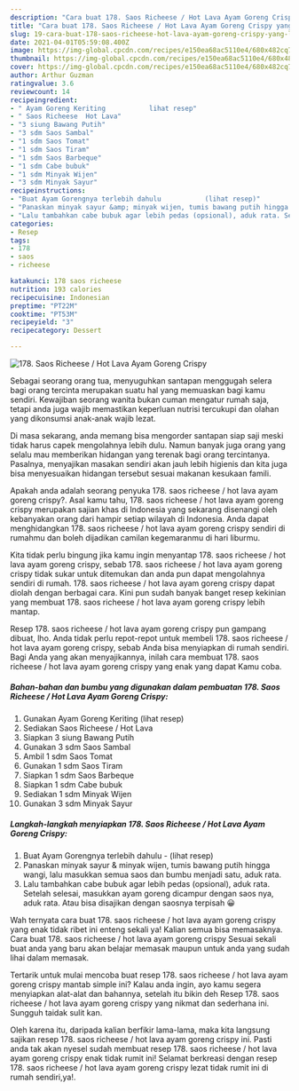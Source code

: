 ```yaml
---
description: "Cara buat 178. Saos Richeese / Hot Lava Ayam Goreng Crispy yang lezat Untuk Jualan"
title: "Cara buat 178. Saos Richeese / Hot Lava Ayam Goreng Crispy yang lezat Untuk Jualan"
slug: 19-cara-buat-178-saos-richeese-hot-lava-ayam-goreng-crispy-yang-lezat-untuk-jualan
date: 2021-04-01T05:59:08.400Z
image: https://img-global.cpcdn.com/recipes/e150ea68ac5110e4/680x482cq70/178-saos-richeese-hot-lava-ayam-goreng-crispy-foto-resep-utama.jpg
thumbnail: https://img-global.cpcdn.com/recipes/e150ea68ac5110e4/680x482cq70/178-saos-richeese-hot-lava-ayam-goreng-crispy-foto-resep-utama.jpg
cover: https://img-global.cpcdn.com/recipes/e150ea68ac5110e4/680x482cq70/178-saos-richeese-hot-lava-ayam-goreng-crispy-foto-resep-utama.jpg
author: Arthur Guzman
ratingvalue: 3.6
reviewcount: 14
recipeingredient:
- " Ayam Goreng Keriting           lihat resep"
- " Saos Richeese  Hot Lava"
- "3 siung Bawang Putih"
- "3 sdm Saos Sambal"
- "1 sdm Saos Tomat"
- "1 sdm Saos Tiram"
- "1 sdm Saos Barbeque"
- "1 sdm Cabe bubuk"
- "1 sdm Minyak Wijen"
- "3 sdm Minyak Sayur"
recipeinstructions:
- "Buat Ayam Gorengnya terlebih dahulu           (lihat resep)"
- "Panaskan minyak sayur &amp; minyak wijen, tumis bawang putih hingga wangi, lalu masukkan semua saos dan bumbu menjadi satu, aduk rata."
- "Lalu tambahkan cabe bubuk agar lebih pedas (opsional), aduk rata. Setelah selesai, masukkan ayam goreng dicampur dengan saos nya, aduk rata. Atau bisa disajikan dengan saosnya terpisah 😀"
categories:
- Resep
tags:
- 178
- saos
- richeese

katakunci: 178 saos richeese 
nutrition: 193 calories
recipecuisine: Indonesian
preptime: "PT22M"
cooktime: "PT53M"
recipeyield: "3"
recipecategory: Dessert

---
```



![178. Saos Richeese / Hot Lava Ayam Goreng Crispy](https://img-global.cpcdn.com/recipes/e150ea68ac5110e4/680x482cq70/178-saos-richeese-hot-lava-ayam-goreng-crispy-foto-resep-utama.jpg)

Sebagai seorang orang tua, menyuguhkan santapan menggugah selera bagi orang tercinta merupakan suatu hal yang memuaskan bagi kamu sendiri. Kewajiban seorang  wanita bukan cuman mengatur rumah saja, tetapi anda juga wajib memastikan keperluan nutrisi tercukupi dan olahan yang dikonsumsi anak-anak wajib lezat.

Di masa  sekarang, anda memang bisa mengorder santapan siap saji meski tidak harus capek mengolahnya lebih dulu. Namun banyak juga orang yang selalu mau memberikan hidangan yang terenak bagi orang tercintanya. Pasalnya, menyajikan masakan sendiri akan jauh lebih higienis dan kita juga bisa menyesuaikan hidangan tersebut sesuai makanan kesukaan famili. 



Apakah anda adalah seorang penyuka 178. saos richeese / hot lava ayam goreng crispy?. Asal kamu tahu, 178. saos richeese / hot lava ayam goreng crispy merupakan sajian khas di Indonesia yang sekarang disenangi oleh kebanyakan orang dari hampir setiap wilayah di Indonesia. Anda dapat menghidangkan 178. saos richeese / hot lava ayam goreng crispy sendiri di rumahmu dan boleh dijadikan camilan kegemaranmu di hari liburmu.

Kita tidak perlu bingung jika kamu ingin menyantap 178. saos richeese / hot lava ayam goreng crispy, sebab 178. saos richeese / hot lava ayam goreng crispy tidak sukar untuk ditemukan dan anda pun dapat mengolahnya sendiri di rumah. 178. saos richeese / hot lava ayam goreng crispy dapat diolah dengan berbagai cara. Kini pun sudah banyak banget resep kekinian yang membuat 178. saos richeese / hot lava ayam goreng crispy lebih mantap.

Resep 178. saos richeese / hot lava ayam goreng crispy pun gampang dibuat, lho. Anda tidak perlu repot-repot untuk membeli 178. saos richeese / hot lava ayam goreng crispy, sebab Anda bisa menyiapkan di rumah sendiri. Bagi Anda yang akan menyajikannya, inilah cara membuat 178. saos richeese / hot lava ayam goreng crispy yang enak yang dapat Kamu coba.

<!--inarticleads1-->

##### Bahan-bahan dan bumbu yang digunakan dalam pembuatan 178. Saos Richeese / Hot Lava Ayam Goreng Crispy:

1. Gunakan  Ayam Goreng Keriting           (lihat resep)
1. Sediakan  Saos Richeese / Hot Lava
1. Siapkan 3 siung Bawang Putih
1. Gunakan 3 sdm Saos Sambal
1. Ambil 1 sdm Saos Tomat
1. Gunakan 1 sdm Saos Tiram
1. Siapkan 1 sdm Saos Barbeque
1. Siapkan 1 sdm Cabe bubuk
1. Sediakan 1 sdm Minyak Wijen
1. Gunakan 3 sdm Minyak Sayur




<!--inarticleads2-->

##### Langkah-langkah menyiapkan 178. Saos Richeese / Hot Lava Ayam Goreng Crispy:

1. Buat Ayam Gorengnya terlebih dahulu -           (lihat resep)
1. Panaskan minyak sayur &amp; minyak wijen, tumis bawang putih hingga wangi, lalu masukkan semua saos dan bumbu menjadi satu, aduk rata.
1. Lalu tambahkan cabe bubuk agar lebih pedas (opsional), aduk rata. Setelah selesai, masukkan ayam goreng dicampur dengan saos nya, aduk rata. Atau bisa disajikan dengan saosnya terpisah 😀




Wah ternyata cara buat 178. saos richeese / hot lava ayam goreng crispy yang enak tidak ribet ini enteng sekali ya! Kalian semua bisa memasaknya. Cara buat 178. saos richeese / hot lava ayam goreng crispy Sesuai sekali buat anda yang baru akan belajar memasak maupun untuk anda yang sudah lihai dalam memasak.

Tertarik untuk mulai mencoba buat resep 178. saos richeese / hot lava ayam goreng crispy mantab simple ini? Kalau anda ingin, ayo kamu segera menyiapkan alat-alat dan bahannya, setelah itu bikin deh Resep 178. saos richeese / hot lava ayam goreng crispy yang nikmat dan sederhana ini. Sungguh taidak sulit kan. 

Oleh karena itu, daripada kalian berfikir lama-lama, maka kita langsung sajikan resep 178. saos richeese / hot lava ayam goreng crispy ini. Pasti anda tak akan nyesel sudah membuat resep 178. saos richeese / hot lava ayam goreng crispy enak tidak rumit ini! Selamat berkreasi dengan resep 178. saos richeese / hot lava ayam goreng crispy lezat tidak rumit ini di rumah sendiri,ya!.

